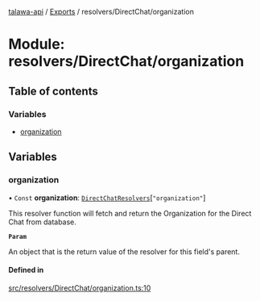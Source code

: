 [talawa-api](../README.md) / [Exports](../modules.md) / resolvers/DirectChat/organization

# Module: resolvers/DirectChat/organization

## Table of contents

### Variables

- [organization](resolvers_DirectChat_organization.md#organization)

## Variables

### organization

• `Const` **organization**: [`DirectChatResolvers`](types_generatedGraphQLTypes.md#directchatresolvers)[``"organization"``]

This resolver function will fetch and return the Organization for the Direct Chat from database.

**`Param`**

An object that is the return value of the resolver for this field's parent.

#### Defined in

[src/resolvers/DirectChat/organization.ts:10](https://github.com/PalisadoesFoundation/talawa-api/blob/515781e/src/resolvers/DirectChat/organization.ts#L10)
